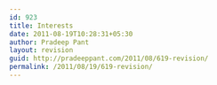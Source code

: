 ```yaml
---
id: 923
title: Interests
date: 2011-08-19T10:28:31+05:30
author: Pradeep Pant
layout: revision
guid: http://pradeeppant.com/2011/08/619-revision/
permalink: /2011/08/19/619-revision/
---
```

